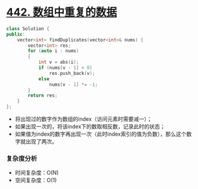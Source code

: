 # [442. 数组中重复的数据](https://leetcode-cn.com/problems/find-all-duplicates-in-an-array/)

```cpp
class Solution {
public:
    vector<int> findDuplicates(vector<int>& nums) {
        vector<int> res;
        for (auto i : nums)
        {
            int v = abs(i);
            if (nums[v - 1] < 0) 
                res.push_back(v);
            else
                nums[v - 1] *= -1;
        }
        return res;
    }
};
```

- 将出现过的数字作为数组的index（访问元素时需要减一）；
- 如果出现一次的，将该index下的数取相反数，记录此时的状态；
- 如果值为index的数字再出现一次（此时index索引的值为负数），那么这个数字就出现了两次。

### 复杂度分析

- 时间复杂度：O(N)
- 空间复杂度：O(1)